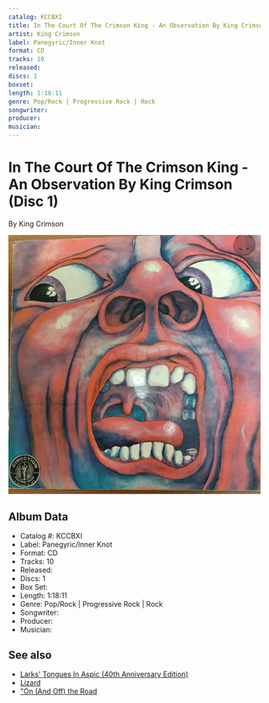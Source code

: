 ```yaml
---
catalog: KCCBXI
title: In The Court Of The Crimson King - An Observation By King Crimson (Disc 1)
artist: King Crimson
label: Panegyric/Inner Knot
format: CD
tracks: 10
released: 
discs: 1
boxset: 
length: 1:18:11
genre: Pop/Rock | Progressive Rock | Rock
songwriter: 
producer: 
musician: 
---
```


# In The Court Of The Crimson King - An Observation By King Crimson (Disc 1)

By King Crimson

![](../../assets/albumcovers/King_Crimson-In_The_Court_Of_The_Crimson_King.png)

## Album Data

- Catalog #: KCCBXI
- Label: Panegyric/Inner Knot
- Format: CD
- Tracks: 10
- Released: 
- Discs: 1
- Box Set: 
- Length: 1:18:11
- Genre: Pop/Rock | Progressive Rock | Rock
- Songwriter: 
- Producer: 
- Musician: 


## See also

- [Larks' Tongues In Aspic (40th Anniversary Edition)](Larks_Tongues_In_Aspic_40th_Anniversary_Edition.md)
- [Lizard](Lizard.md)
- ["On (And Off) the Road](On_And_Off_the_Road-_Studio__Live__Audio_and_Audio-Visual_1981-1984_Disc_1.md)
